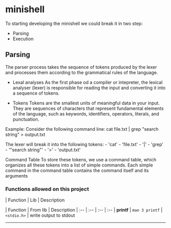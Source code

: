 # minishell

To starting developing the minishell we could break it in two step:
- Parsing
- Execution

## Parsing
The parser process takes the sequence of tokens produced by the lexer and processes them according to the grammatical rules of the language.
- Lexal analyses
	As the first phase od a compiler or intepreter, the lexical analyser (lexer) is responsible for reading the input and converting it into a sequence of tokens.

- Tokens
	Tokens are the smallest units of meaningful data in your input. They are sequences of characters that represent fundamental elements of the language, such as keywords, identifiers, operators, literals, and punctuation.

Example:
 Consider the following command line:
	cat file.txt | grep "search string" > output.txt

The lexer will break it into the following tokens:
	- 'cat'
	- 'file.txt'
	- '|'
	- 'grep'
	- '"search string"'
	- '>'
	- 'output.txt'

Command Table
To store these tokens, we use a command table, which organizes all these tokens into a list of simple commands. Each simple command in the command table contains the command itself and its arguments

### Functions allowed on this project

| Function		| Lib			| Description


| Function		| From lib			| Description
| :--			| :--				| :--				| :--
| **printf**	| `man 3 printf`	| `<stdio.h>`		| write output to stdout

---

